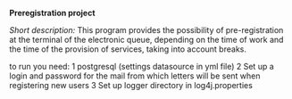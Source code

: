 **Preregistration project**

_Short description:_
This program provides the possibility of pre-registration at the terminal of the electronic queue, depending on the time of work and the time of the provision of services, taking into account breaks.

to run you need:
1 postgresql (settings datasource in yml file)
2 Set up a login and password for the mail from which letters will be sent when registering new users
3 Set up logger directory in log4j.properties